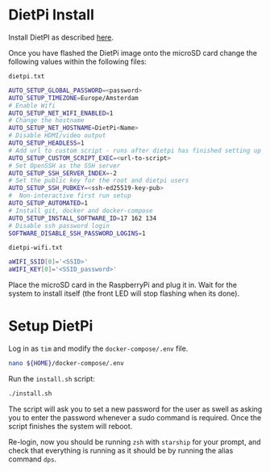 # DietPi Install

Install DietPI as described [here](https://dietpi.com/docs/install/).

Once you have flashed the DietPi image onto the microSD card change the following values within the following files:

`dietpi.txt`
```bash
AUTO_SETUP_GLOBAL_PASSWORD=<password>
AUTO_SETUP_TIMEZONE=Europe/Amsterdam
# Enable Wifi
AUTO_SETUP_NET_WIFI_ENABLED=1
# Change the hostname
AUTO_SETUP_NET_HOSTNAME=DietPi<Name>
# Disable HDMI/video output
AUTO_SETUP_HEADLESS=1
# Add url to custom script - runs after dietpi has finished setting up
AUTO_SETUP_CUSTOM_SCRIPT_EXEC=<url-to-script>
# Set OpenSSH as the SSH server
AUTO_SETUP_SSH_SERVER_INDEX=-2
# Set the public key for the root and dietpi users
AUTO_SETUP_SSH_PUBKEY=<ssh-ed25519-key-pub>
#  Non-interactive first run setup
AUTO_SETUP_AUTOMATED=1
# Install git, docker and docker-compose
AUTO_SETUP_INSTALL_SOFTWARE_ID=17 162 134
# Disable ssh password login
SOFTWARE_DISABLE_SSH_PASSWORD_LOGINS=1
```

`dietpi-wifi.txt`
```bash
aWIFI_SSID[0]='<SSID>'
aWIFI_KEY[0]='<SSID_password>'
```

Place the microSD card in the RaspberryPi and plug it in. Wait for the system to install itself (the front LED will stop flashing when its done).

# Setup DietPi

Log in as `tim` and modify the `docker-compose/.env` file.

```bash
nano ${HOME}/docker-compose/.env
```

Run the `install.sh` script:
```bash
./install.sh
```

The script will ask you to set a new password for the user as swell as asking you to enter the password whenever a sudo command is required.
Once the script finishes the system will reboot.

Re-login, now you should be running `zsh` with `starship` for your prompt, and check that everything is running as it should be by running the alias command `dps`.